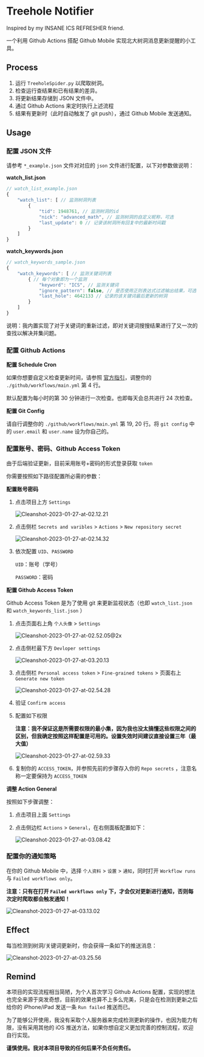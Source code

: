 # Treehole Notifier

Inspired by my INSANE ICS REFRESHER friend.

一个利用 Github Actions 搭配 Github Mobile 实现北大树洞消息更新提醒的小工具。

## Process

1. 运行 `TreeholeSpider.py` 以爬取树洞。
2. 检查运行查结果和已有结果的差异。
3. 将更新结果存储到 JSON 文件中。
4. 通过 Github Actions 来定时执行上述流程
5. 结果有更新时（此时自动触发了 git push），通过 Github Mobile 发送通知。

## Usage

### 配置 JSON 文件

请参考 `*_example.json` 文件对对应的 `json` 文件进行配置，以下对参数做说明：

**watch_list.json**

```js
// watch_list_example.json
{
    "watch_list": [ // 监测树洞列表
        {
            "tid": 1948761, // 监测树洞的id
            "nick": "advanced_math", // 监测树洞的自定义昵称，可选
            "last_update": 0 // 记录该树洞所有回复中的最新时间戳
        }
    ]
}
```



**watch_keywords.json**

```js
// watch_keywords_sample.json
{
    "watch_keywords": [ // 监测关键词列表
        { // 每个对象即为一个监测
            "keyword": "ICS", // 监测关键词
            "ignore_pattern": false, // 是否使用正则表达式过滤输出结果，可选
            "last_hole": 4642133 // 记录的该关键词最后更新的树洞
        }
    ]
}
```

说明：我内置实现了对于关键词的重新过滤，即对关键词搜搜结果进行了又一次的查找以解决并集问题。



### 配置 Github Actions

**配置 Schedule Cron**

如果你想要自定义检查更新时间，请参照 [官方指引](https://docs.github.com/en/actions/using-workflows/workflow-syntax-for-github-actions#onschedule)，调整你的 `./github/workflows/main.yml` 第 4 行。

默认配置为每小时的第 30 分钟进行一次检查。也即每天会总共进行 24 次检查。



**配置 Git Config**

请自行调整你的 `./github/workflows/main.yml` 第 19, 20 行。将 `git config` 中的 `user.email` 和 `user.name` 设为你自己的。



### 配置账号、密码、Github Access Token

由于后端验证更新，目前采用账号+密码的形式登录获取 `token`

你需要按照如下路径配置所必需的参数：

**配置账号密码**

1. 点击项目上方 `Settings`

   ![Cleanshot-2023-01-27-at-02.12.21](./README.assets/Cleanshot-2023-01-27-at-02.12.21.png)

2. 点击侧栏 `Secrets and varibles` > `Actions` > `New repository secret`

   ![Cleanshot-2023-01-27-at-02.14.32](./README.assets/Cleanshot-2023-01-27-at-02.14.32.png)

3. 依次配置 `UID`、`PASSWORD`

   `UID`：账号（学号）

   `PASSWORD`：密码



**配置 Github Access Token**

Github Access Token 是为了使用 git 来更新监视状态（也即 `watch_list.json` 和 `watch_keywords_list.json` ）

1. 点击页面右上角 `个人头像` > `Settings`

   ![Cleanshot-2023-01-27-at-02.52.05@2x](./README.assets/Cleanshot-2023-01-27-at-02.52.05@2x.png)

2. 点击侧栏最下方 `Devloper settings`

   ![Cleanshot-2023-01-27-at-03.20.13](./README.assets/Cleanshot-2023-01-27-at-03.20.13.png)

3. 点击侧栏 `Personal access token` > `Fine-grained tokens` > 页面右上 `Generate new token`

   ![Cleanshot-2023-01-27-at-02.54.28](./README.assets/Cleanshot-2023-01-27-at-02.54.28.png)

4. 验证 `Confirm access`

5. 配置如下权限

   **注意：我不保证这是所需要权限的最小集，因为我也没太搞懂这些权限之间的区别，但我确定按照这样配置是可用的。设置失效时间建议直接设置三年（最大值）**

   ![Cleanshot-2023-01-27-at-02.59.33](./README.assets/Cleanshot-2023-01-27-at-02.59.33.png)

6. 复制你的 `ACCESS_TOKEN`，并参照先前的步骤存入你的 `Repo secrets` ，注意名称一定要保持为 `ACCESS_TOKEN`

**调整 Action General**

按照如下步骤调整：

1. 点击项目上面 `Settings`

2. 点击侧边栏 `Actions` > `General`，在右侧面板配置如下：

   ![Cleanshot-2023-01-27-at-03.08.42](./README.assets/Cleanshot-2023-01-27-at-03.08.42.png)



### 配置你的通知策略

在你的 Github Mobile 中，选择 `个人资料` > `设置` > `通知`，同时打开 `Workflow runs ` 与 `Failed workflows only`。

**注意：只有在打开 `Failed workflows only` 下，才会仅对更新进行通知，否则每次定时爬取都会触发通知！**

![Cleanshot-2023-01-27-at-03.13.02](./README.assets/Cleanshot-2023-01-27-at-03.13.02.png)



## Effect

每当检测到树洞/关键词更新时，你会获得一条如下的推送消息：

![Cleanshot-2023-01-27-at-03.25.56](./README.assets/Cleanshot-2023-01-27-at-03.25.56.png)



## Remind

本项目的实现流程相当简陋，为个人首次学习 Github Actions 配置，实现的想法也完全来源于突发奇想，目前的效果也算不上多么完美，只是会在检测到更新之后给你的 iPhone/iPad 发送一条 `Run failed` 推送而已。

为了能够公开使用，我没有采取个人服务器来完成检测更新的操作，也因为能力有限，没有采用其他的 iOS 推送方法，如果你想自定义更加完善的控制流程，欢迎自行实现。

**谨慎使用。我对本项目导致的任何后果不负任何责任。**

   

